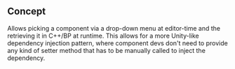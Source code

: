 ## Concept

Allows picking a component via a drop-down menu at editor-time
and the retrieving it in C++/BP at runtime.
This allows for a more Unity-like dependency injection pattern,
where component devs don't need to provide any kind of setter
method that has to be manually called to inject the dependency.
